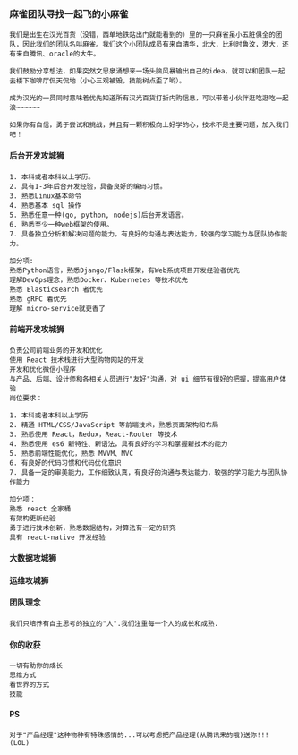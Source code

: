 ### 麻雀团队寻找一起飞的小麻雀 ###

    我们是出生在汉光百货（没错，西单地铁站出门就能看到的）里的一只麻雀虽小五脏俱全的团队，因此我们的团队名叫麻雀。我们这个小团队成员有来自清华，北大，比利时鲁汶，港大，还有来自腾讯、oracle的大牛。

    我们鼓励分享想法，如果突然文思泉涌想来一场头脑风暴输出自己的idea，就可以和团队一起去楼下咖啡厅侃天侃地（小心三观被毁，技能树点歪了哟）。

    成为汉光的一员同时意味着优先知道所有汉光百货打折内购信息，可以带着小伙伴逛吃逛吃一起浪~~~~~~

    如果你有自信，勇于尝试和挑战，并且有一颗积极向上好学的心，技术不是主要问题，加入我们吧！

#### 后台开发攻城狮 ####

    1. 本科或者本科以上学历。
    2. 具有1-3年后台开发经验，具备良好的编码习惯。
    3. 熟悉Linux基本命令
    4. 熟悉基本 sql 操作
    5. 熟悉任意一种(go, python, nodejs)后台开发语言。
    6. 熟悉至少一种web框架的使用。
    7. 具备独立分析和解决问题的能力，有良好的沟通与表达能力，较强的学习能力与团队协作能力。

    加分项:
    熟悉Python语言，熟悉Django/Flask框架，有Web系统项目开发经验者优先
    理解DevOps理念，熟悉Docker、Kubernetes 等技术优先
    熟悉 Elasticsearch 者优先
    熟悉 gRPC 着优先
    理解 micro-service就更香了

#### 前端开发攻城狮 ####

    负责公司前端业务的开发和优化
    使用 React 技术栈进行大型购物网站的开发
    开发和优化微信小程序
    与产品、后端、设计师和各相关人员进行"友好"沟通，对 ui 细节有很好的把握，提高用户体验
    岗位要求：

    1. 本科或者本科以上学历
    2. 精通 HTML/CSS/JavaScript 等前端技术，熟悉页面架构和布局
    3. 熟悉使用 React，Redux，React-Router 等技术
    4. 熟悉使用 es6 新特性、新语法，具有良好的学习和掌握新技术的能力
    5. 熟悉前端性能优化，熟悉 MVVM、MVC
    6. 有良好的代码习惯和代码优化意识
    7. 具备一定的审美能力，工作细致认真，有良好的沟通与表达能力，较强的学习能力与团队协作能力

    加分项：
    熟悉 react 全家桶
    有架构更新经验
    勇于进行技术创新，熟悉数据结构，对算法有一定的研究
    具有 react-native 开发经验


#### 大数据攻城狮 ####

#### 运维攻城狮 ####

#### 团队理念 ####

    我们只培养有自主思考的独立的"人".我们注重每一个人的成长和成熟.

#### 你的收获 ####

    一切有助你的成长
    思维方式
    看世界的方式
    技能

#### PS ####

    对于"产品经理"这种物种有特殊感情的...可以考虑把产品经理(从腾讯来的哦)送你!!!
    (LOL)
